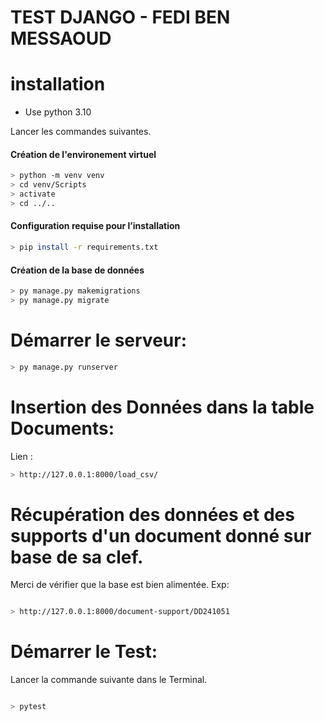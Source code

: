 # TEST DJANGO - FEDI BEN MESSAOUD

# installation 
- Use python 3.10

Lancer les commandes suivantes.

#### Création de l'environement virtuel
```bash
> python -m venv venv
> cd venv/Scripts
> activate
> cd ../..
```
#### Configuration requise pour l’installation
```bash
> pip install -r requirements.txt
```
#### Création de la base de données
```bash
> py manage.py makemigrations
> py manage.py migrate
```

# Démarrer le serveur: 

```bash
> py manage.py runserver
```
# Insertion des Données dans la table Documents:
Lien :
```bash
> http://127.0.0.1:8000/load_csv/
```
# Récupération des données et des supports d'un document donné sur base de sa clef. 

Merci de vérifier que la base est bien alimentée.
Exp:
```bash

> http://127.0.0.1:8000/document-support/DD241051
```

# Démarrer le Test:
Lancer la commande suivante dans le Terminal.
```bash

> pytest
```
